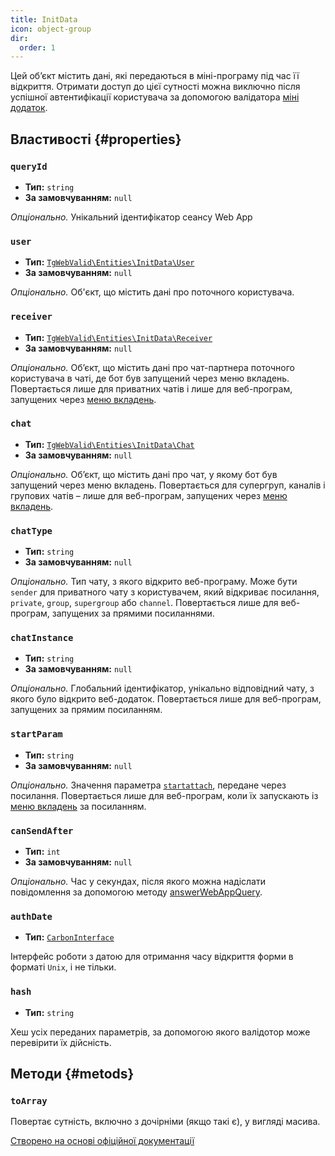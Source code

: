 ```yaml
---
title: InitData
icon: object-group
dir:
  order: 1
---
```


Цей об’єкт містить дані, які передаються в міні-програму під час її відкриття. Отримати доступ до цієї сутності можна виключно після успішної автентифікації користувача за допомогою валідатора [міні додаток](../../validator/web-app.md).

## Властивості {#properties}

### `queryId`

- **Тип:** `string`
- **За замовчуванням:** `null`

_Опціонально._ Унікальний ідентифікатор сеансу Web App

### `user`

- **Тип:** [`TgWebValid\Entities\InitData\User`](./user.md)
- **За замовчуванням:** `null`

_Опціонально._ Об'єкт, що містить дані про поточного користувача.

### `receiver`

- **Тип:** [`TgWebValid\Entities\InitData\Receiver`](./receiver.md)
- **За замовчуванням:** `null`

_Опціонально._ Об’єкт, що містить дані про чат-партнера поточного користувача в чаті, де бот був запущений через меню вкладень. Повертається лише для приватних чатів і лише для веб-програм, запущених через [меню вкладень](https://core.telegram.org/bots/webapps#adding-bots-to-the-attachment-menu).

### `chat`

- **Тип:** [`TgWebValid\Entities\InitData\Chat`](./chat.md)
- **За замовчуванням:** `null`

_Опціонально._ Об’єкт, що містить дані про чат, у якому бот був запущений через меню вкладень. Повертається для супергруп, каналів і групових чатів – лише для веб-програм, запущених через [меню вкладень](https://core.telegram.org/bots/webapps#adding-bots-to-the-attachment-menu).

### `chatType`

- **Тип:** `string`
- **За замовчуванням:** `null`

_Опціонально._ Тип чату, з якого відкрито веб-програму. Може бути `sender` для приватного чату з користувачем, який відкриває посилання, `private`, `group`, `supergroup` або `channel`. Повертається лише для веб-програм, запущених за прямими посиланнями.

### `chatInstance`

- **Тип:** `string`
- **За замовчуванням:** `null`

_Опціонально._ Глобальний ідентифікатор, унікально відповідний чату, з якого було відкрито веб-додаток. Повертається лише для веб-програм, запущених за прямим посиланням.

### `startParam`

- **Тип:** `string`
- **За замовчуванням:** `null`

_Опціонально._ Значення параметра [`startattach`](https://core.telegram.org/bots/webapps#adding-bots-to-the-attachment-menu), передане через посилання. Повертається лише для веб-програм, коли їх запускають із [меню вкладень](https://core.telegram.org/bots/webapps#adding-bots-to-the-attachment-menu) за посиланням.

### `canSendAfter`

- **Тип:** `int`
- **За замовчуванням:** `null`

_Опціонально._ Час у секундах, після якого можна надіслати повідомлення за допомогою методу [answerWebAppQuery](https://core.telegram.org/bots/api#answerwebappquery).

### `authDate`

- **Тип:** [`CarbonInterface`](https://carbon.nesbot.com/docs/)

Інтерфейс роботи з датою для отримання часу відкриття форми в форматі `Unix`, і не тільки.

### `hash`

- **Тип:** `string`

Хеш усіх переданих параметрів, за допомогою якого валідотор може перевірити їх дійсність.

## Методи {#metods}

### `toArray`

Повертає сутність, включно з дочірніми (якщо такі є), у вигляді масива.

[Створено на основі офіційної документації](https://core.telegram.org/bots/webapps#webappinitdata)